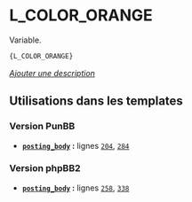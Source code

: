 # L_COLOR_ORANGE


Variable.

```html
{L_COLOR_ORANGE}
```

[*Ajouter une description*](https://fa-tvars.appspot.com/var/L_COLOR_ORANGE)

## Utilisations dans les templates

### Version PunBB
* __[`posting_body`](../tpl/var/punbb/posting_body.md#readme) :__ lignes [`204`](../tpl/src/punbb/posting_body.tpl#L204), [`284`](../tpl/src/punbb/posting_body.tpl#L284)

### Version phpBB2
* __[`posting_body`](../tpl/var/subsilver/posting_body.md#readme) :__ lignes [`258`](../tpl/src/subsilver/posting_body.tpl#L258), [`338`](../tpl/src/subsilver/posting_body.tpl#L338)